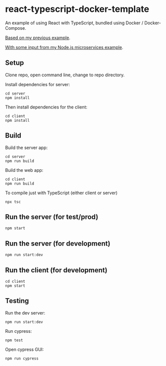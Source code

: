 # react-typescript-docker-template

An example of using React with TypeScript, bundled using Docker / Docker-Compose.

[Based on my previous example](https://github.com/ashleydavis/react-typescript-template).

[With some input from my Node.js microservices example](https://github.com/ashleydavis/nodejs-microservices-example).

## Setup

Clone repo, open command line, change to repo directory.

Install dependencies for server:

    cd server
    npm install

Then install dependencies for the client:

    cd client
    npm install

## Build

Build the server app:

    cd server
    npm run build

Build the web app:

    cd client
    npm run build

To compile just with TypeScript (either client or server)

    npx tsc

## Run the server (for test/prod)

    npm start

## Run the server (for development)

    npm run start:dev

## Run the client (for development)

    cd client 
    npm start

## Testing

Run the dev server:

    npm run start:dev

Run cypress:

    npm test

Open cypress GUI:

    npm run cypress